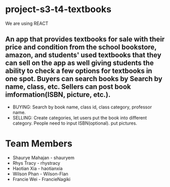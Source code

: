 # project-s3-t4-textbooks


We are using REACT 


## An app that provides textbooks for sale with their price and condition from the school bookstore, amazon, and students' used textbooks that they can sell on the app as well giving students the ability to check a few options for textbooks in one spot. Buyers can search books by Search by name, class, etc. Sellers can post book imformation(ISBN, picture, etc.).


* BUYING: Search by book name, class id, class category, professor name.
* SELLING: Create categories, let users put the book into different category. People need to input ISBN(optional). put pictures. 



# Team Members
* Shaurye Mahajan - shauryem
* Rhys Tracy - rhystracy
* Haotian Xia - haotianxia
* Wilson Phan - Wilson-Flan
* Francie Wei - FrancieNagiki
